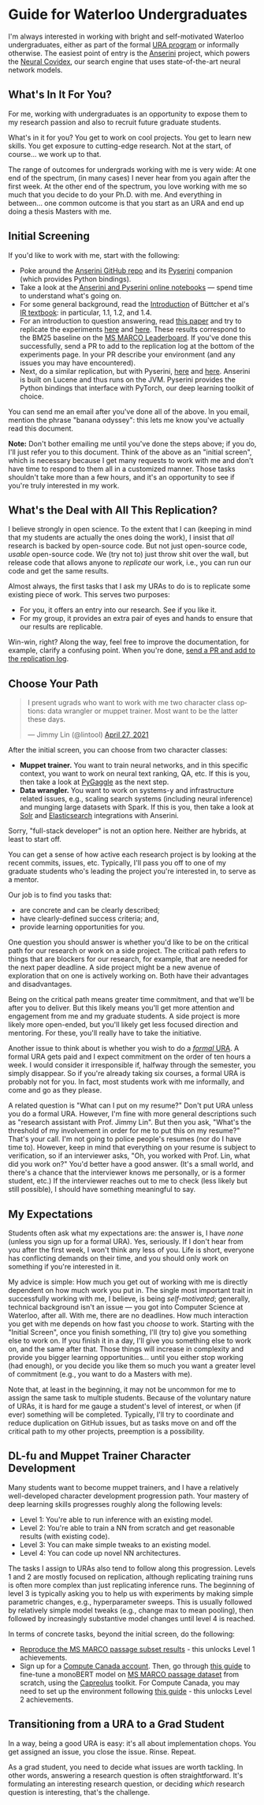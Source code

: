 # Guide for Waterloo Undergraduates

I'm always interested in working with bright and self-motivated Waterloo undergraduates, either as part of the formal [URA program](https://cs.uwaterloo.ca/current-undergraduate-students/research-opportunities/undergraduate-research-assistantship-ura-program) or informally otherwise.
The easiest point of entry is the [Anserini](http://anserini.io/) project, which powers the [Neural Covidex](http://covidex.ai/), our search engine that uses state-of-the-art neural network models.

## What's In It For You?

For me, working with undergraduates is an opportunity to expose them to my research passion and also to recruit future graduate students.

What's in it for you?
You get to work on cool projects.
You get to learn new skills.
You get exposure to cutting-edge research.
Not at the start, of course... we work up to that.

The range of outcomes for undergrads working with me is very wide:
At one end of the spectrum, (in many cases) I never hear from you again after the first week.
At the other end of the spectrum, you love working with me so much that you decide to do your Ph.D. with me.
And everything in between... one common outcome is that you start as an URA and end up doing a thesis Masters with me. 

## Initial Screening

If you'd like to work with me, start with the following:

+ Poke around the [Anserini GitHub repo](http://anserini.io/) and its [Pyserini](http://pyserini.io/) companion (which provides Python bindings).
+ Take a look at the [Anserini and Pyserini online notebooks](https://github.com/castorini/anserini-notebooks) &mdash; spend time to understand what's going on.
+ For some general background, read the [Introduction](http://www.ir.uwaterloo.ca/book/01-introduction.pdf) of Büttcher et al's [IR textbook](http://www.ir.uwaterloo.ca/book/): in particular, 1.1, 1.2, and 1.4.
+ For an introduction to question answering, read [this paper](https://arxiv.org/pdf/1611.09268.pdf) and try to replicate the experiments [here](https://github.com/castorini/anserini/blob/master/docs/experiments-msmarco-passage.md) and [here](https://github.com/castorini/anserini/blob/master/docs/experiments-msmarco-doc.md). These results correspond to the BM25 baseline on the [MS MARCO Leaderboard](https://microsoft.github.io/msmarco/). If you've done this successfully, send a PR to add to the replication log at the bottom of the experiments page. In your PR describe your environment (and any issues you may have encountered).
+ Next, do a similar replication, but with Pyserini, [here](https://github.com/castorini/pyserini/blob/master/docs/experiments-msmarco-passage.md) and [here](https://github.com/castorini/pyserini/blob/master/docs/experiments-msmarco-doc.md). Anserini is built on Lucene and thus runs on the JVM. Pyserini provides the Python bindings that interface with PyTorch, our deep learning toolkit of choice.

You can send me an email after you've done all of the above.
In you email, mention the phrase "banana odyssey": this lets me know you've actually read this document.

**Note:** Don't bother emailing me until you've done the steps above; if you do, I'll just refer you to this document.
Think of the above as an "initial screen", which is necessary because I get many requests to work with me and don't have time to respond to them all in a customized manner.
Those tasks shouldn't take more than a few hours, and it's an opportunity to see if you're truly interested in my work.

## What's the Deal with All This Replication?

I believe strongly in open science.
To the extent that I can (keeping in mind that my students are actually the ones doing the work), I insist that _all_ research is backed by open-source code.
But not just open-source code, _usable_ open-source code.
We (try not to) just throw shit over the wall, but release code that allows anyone to _replicate_ our work, i.e., you can run our code and get the same results.

Almost always, the first tasks that I ask my URAs to do is to replicate some existing piece of work.
This serves two purposes:

+ For you, it offers an entry into our research. See if you like it.
+ For my group, it provides an extra pair of eyes and hands to ensure that our results are replicable.

Win-win, right?
Along the way, feel free to improve the documentation, for example, clarify a confusing point.
When you're done, [send a PR and add to the replication log](https://github.com/castorini/anserini/blob/master/docs/experiments-msmarco-passage.md#replication-log).

## Choose Your Path

<blockquote class="twitter-tweet"><p lang="en" dir="ltr">I present ugrads who want to work with me two character class options: data wrangler or muppet trainer. Most want to be the latter these days.</p>&mdash; Jimmy Lin (@lintool) <a href="https://twitter.com/lintool/status/1387051481841373201?ref_src=twsrc%5Etfw">April 27, 2021</a></blockquote>

After the initial screen, you can choose from two character classes:

+ **Muppet trainer.** You want to train neural networks, and in this specific context, you want to work on neural text ranking, QA, etc. If this is you, then take a look at [PyGaggle](http://pygaggle.ai/) as the next step.
+ **Data wrangler.** You want to work on systems-y and infrastructure related issues, e.g., scaling search systems (including neural inference) and munging large datasets with Spark. If this is you, then take a look at [Solr](https://github.com/castorini/anserini/blob/master/docs/solrini.md) and [Elasticsearch](https://github.com/castorini/anserini/blob/master/docs/elastirini.md) integrations with Anserini.

Sorry, "full-stack developer" is not an option here.
Neither are hybrids, at least to start off.

You can get a sense of how active each research project is by looking at the recent commits, issues, etc.
Typically, I'll pass you off to one of my graduate students who's leading the project you're interested in, to serve as a mentor.

Our job is to find you tasks that:

+ are concrete and can be clearly described;
+ have clearly-defined success criteria; and,
+ provide learning opportunities for you.

One question you should answer is whether you'd like to be on the critical path for our research or work on a side project.
The critical path refers to things that are blockers for our research, for example, that are needed for the next paper deadline.
A side project might be a new avenue of exploration that on one is actively working on.
Both have their advantages and disadvantages.

Being on the critical path means greater time commitment, and that we'll be after you to deliver.
But this likely means you'll get more attention and engagement from me and my graduate students.
A side project is more likely more open-ended, but you'll likely get less focused direction and mentoring.
For these, you'll really have to take the initiative.

Another issue to think about is whether you wish to do a [_formal_ URA](https://cs.uwaterloo.ca/current-undergraduate-students/research-opportunities/undergraduate-research-assistantship-ura-program).
A formal URA gets paid and I expect commitment on the order of ten hours a week.
I would consider it irresponsible if, halfway through the semester, you simply disappear.
So if you're already taking six courses, a formal URA is probably not for you.
In fact, most students work with me informally, and come and go as they please.

A related question is "What can I put on my resume?"
Don't put URA unless you do a formal URA.
However, I'm fine with more general descriptions such as "research assistant with Prof. Jimmy Lin".
But then you ask, "What's the threshold of my involvement in order for me to put this on my resume?"
That's your call.
I'm not going to police people's resumes (nor do I have time to).
However, keep in mind that everything on your resume is subject to verification, so if an interviewer asks, "Oh, you worked with Prof. Lin, what did you work on?"
You'd better have a good answer.
(It's a small world, and there's a chance that the interviewer knows me personally, or is a former student, etc.)
If the interviewer reaches out to me to check (less likely but still possible), I should have something meaningful to say.

## My Expectations

Students often ask what my expectations are: the answer is, I have _none_ (unless you sign up for a formal URA).
Yes, seriously.
If I don't hear from you after the first week, I won't think any less of you.
Life is short, everyone has conflicting demands on their time, and you should only work on something if you're interested in it.

My advice is simple: How much you get out of working with me is directly dependent on how much work you put in.
The single most important trait in successfully working with me, I believe, is being _self-motivated_; generally, technical background isn't an issue &mdash; you got into Computer Science at Waterloo, after all.
With me, there are no deadlines.
How much interaction you get with me depends on how fast you _choose_ to work.
Starting with the "Initial Screen", once you finish something, I'll (try to) give you something else to work on.
If you finish it in a day, I'll give you something else to work on, and the same after that.
Those things will increase in complexity and provide you bigger learning opportunities... until you either stop working (had enough), or you decide you like them so much you want a greater level of commitment (e.g., you want to do a Masters with me).

Note that, at least in the beginning, it may not be uncommon for me to assign the same task to multiple students.
Because of the voluntary nature of URAs, it is hard for me gauge a student's level of interest, or when (if ever) something will be completed.
Typically, I'll try to coordinate and reduce duplication on GitHub issues, but as tasks move on and off the critical path to my other projects, preemption is a possibility.

## DL-fu and Muppet Trainer Character Development

Many students want to become muppet trainers, and I have a relatively well-developed character development progression path.
Your mastery of deep learning skills progresses roughly along the following levels:

+ Level 1: You're able to run inference with an existing model.
+ Level 2: You're able to train a NN from scratch and get reasonable results (with existing code).
+ Level 3: You can make simple tweaks to an existing model.
+ Level 4: You can code up novel NN architectures.

The tasks I assign to URAs also tend to follow along this progression.
Levels 1 and 2 are mostly focused on replication, although replicating training runs is often more complex than just replicating inference runs.
The beginning of level 3 is typically asking you to help us with experiments by making simple parametric changes, e.g., hyperparameter sweeps.
This is usually followed by relatively simple model tweaks (e.g., change max to mean pooling), then followed by increasingly substantive model changes until level 4 is reached.

In terms of concrete tasks, beyond the initial screen, do the following:

+ [Reproduce the MS MARCO passage subset results](https://github.com/castorini/pygaggle/blob/master/docs/experiments-msmarco-passage-subset.md) - this unlocks Level 1 achievements.
+ Sign up for a [Compute Canada account](https://github.com/castorini/onboarding/blob/master/docs/cc-guide.md). Then, go through [this guide](https://github.com/capreolus-ir/capreolus/blob/feature/msmarco_psg/docs/reproduction/MS_MARCO.md) to fine-tune a monoBERT model on [MS MARCO passage dataset](https://github.com/microsoft/MSMARCO-Passage-Ranking) from scratch, using the [Capreolus](https://capreolus.ai/) toolkit. For Compute Canada, 
you may need to set up the environment following [this guide](https://github.com/capreolus-ir/capreolus/blob/feature/msmarco_psg/docs/setup/setup-cc.md) - this unlocks Level 2 achievements.

## Transitioning from a URA to a Grad Student

In a way, being a good URA is easy: it's all about implementation chops.
You get assigned an issue, you close the issue.
Rinse. Repeat.

As a grad student, you need to decide what issues are worth tackling.
In other words, answering a research question is often straightforward.
It's formulating an interesting research question, or deciding _which_ research question is interesting, that's the challenge.
